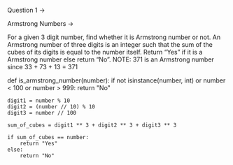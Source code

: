 Question 1 →

Armstrong Numbers →

For a given 3 digit number, find whether it is Armstrong number or not. An Armstrong number of three digits is an integer such that the sum of the cubes of its digits is equal to the number itself. Return “Yes” if it is a Armstrong number else return “No”.
NOTE: 371 is an Armstrong number since 33 + 73 + 13 = 371


def is_armstrong_number(number):
    if not isinstance(number, int) or number < 100 or number > 999:
        return "No"

    digit1 = number % 10
    digit2 = (number // 10) % 10
    digit3 = number // 100

    sum_of_cubes = digit1 ** 3 + digit2 ** 3 + digit3 ** 3

    if sum_of_cubes == number:
        return "Yes"
    else:
        return "No"
